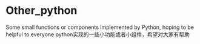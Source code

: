 # Other_python
Some small functions or components implemented by Python, hoping to be helpful to everyone
python实现的一些小功能或者小组件，希望对大家有帮助



